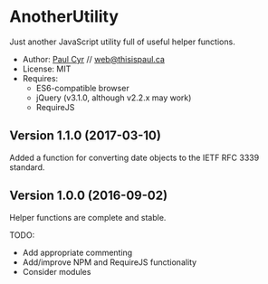 # AnotherUtility
Just another JavaScript utility full of useful helper functions.

* Author: [Paul Cyr](http://thisispaul.ca) // web@thisispaul.ca
* License: MIT
* Requires:
	* ES6-compatible browser
	* jQuery (v3.1.0, although v2.2.x may work)
	* RequireJS

## Version 1.1.0 (2017-03-10)

Added a function for converting date objects to the IETF RFC 3339 standard.

## Version 1.0.0 (2016-09-02)

Helper functions are complete and stable.

TODO:

* Add appropriate commenting
* Add/improve NPM and RequireJS functionality
* Consider modules
